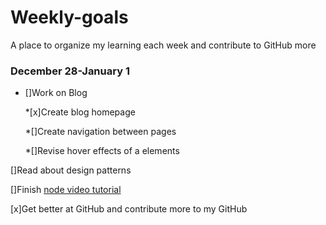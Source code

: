 # Weekly-goals
A place to organize my learning each week and contribute to GitHub more

### December 28-January 1

* []Work on Blog

   *[x]Create blog homepage
  
   *[]Create navigation between pages
  
   *[]Revise hover effects of a elements
  

[]Read about design patterns

[]Finish [node video tutorial](https://www.youtube.com/watch?v=BBOUfdUZIVo&index=17&list=PL4cUxeGkcC9gcy9lrvMJ75z9maRw4byYp)

[x]Get better at GitHub and contribute more to my GitHub


